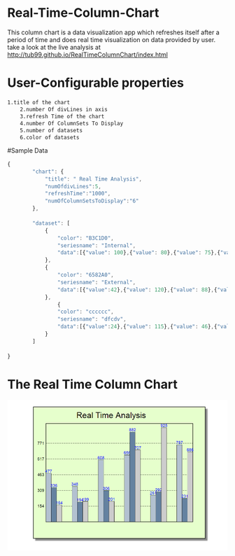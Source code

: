 # Real-Time-Column-Chart
This column chart is a data visualization app which  refreshes itself after a period of time and does real time visualization on data provided by  user.<br>
take a look at the live analysis at http://tub99.github.io/RealTimeColumnChart/index.html

# User-Configurable properties
    1.title of the chart
		2.number Of divLines in axis
		3.refresh Time of the chart
		4.number Of ColumnSets To Display
		5.number of datasets
		6.color of datasets
		
#Sample Data
``` javascript
{
		"chart": {
			"title": " Real Time Analysis",
			"numOfdivLines":5,
			"refreshTime":"1000",
			"numOfColumnSetsToDisplay":"6"
		},

		"dataset": [
			{
				"color": "B3C1D0",
				"seriesname": "Internal",
				"data":[{"value": 100},{"value": 80},{"value": 75},{"value": 315}]
			},
			{
				"color": "6582A0",
				"seriesname": "External",
				"data":[{"value":42},{"value": 120},{"value": 88},{"value":123}]
			},
				{
				"color": "cccccc",
				"seriesname": "dfcdv",
				"data":[{"value":24},{"value": 115},{"value": 46},{"value":300}]
			}
		]
		
}
```
# The Real Time Column Chart
<p><img src="screenshot/pic2.png"></img></p>
